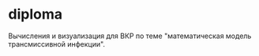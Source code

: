 # diploma
Вычисления и визуализация для ВКР  по теме "математическая модель трансмиссивной инфекции".
